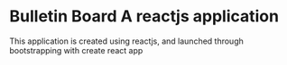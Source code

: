 <h1>Bulletin Board <span> A reactjs application </span></h1>

<p> This application is created using reactjs, and launched through bootstrapping with create react app </p>